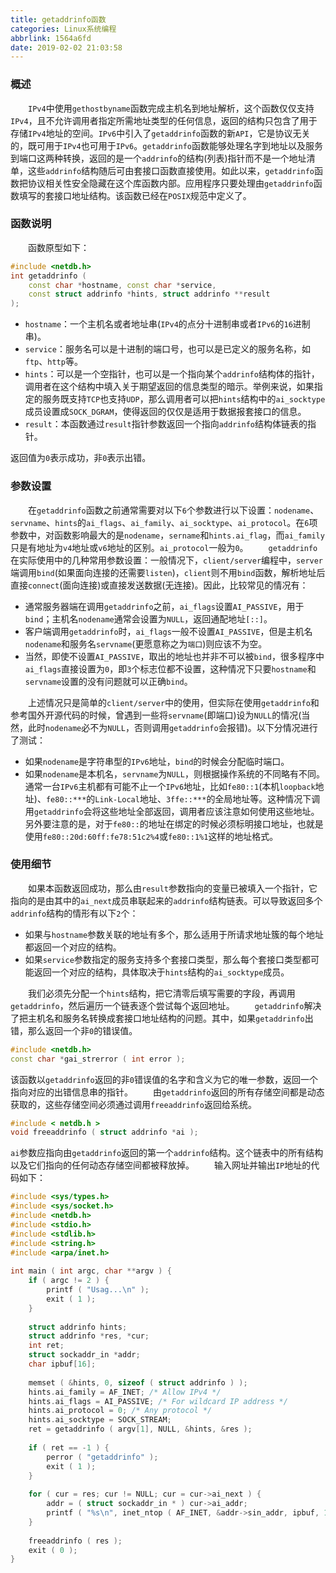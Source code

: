 ```yaml
---
title: getaddrinfo函数
categories: Linux系统编程
abbrlink: 1564a6fd
date: 2019-02-02 21:03:58
---
```

### 概述

&emsp;&emsp;`IPv4`中使用`gethostbyname`函数完成主机名到地址解析，这个函数仅仅支持`IPv4`，且不允许调用者指定所需地址类型的任何信息，返回的结构只包含了用于存储`IPv4`地址的空间。`IPv6`中引入了`getaddrinfo`函数的新`API`，它是协议无关的，既可用于`IPv4`也可用于`IPv6`。`getaddrinfo`函数能够处理名字到地址以及服务到端口这两种转换，返回的是一个`addrinfo`的结构(列表)指针而不是一个地址清单，这些`addrinfo`结构随后可由套接口函数直接使用。如此以来，`getaddrinfo`函数把协议相关性安全隐藏在这个库函数内部。应用程序只要处理由`getaddrinfo`函数填写的套接口地址结构。该函数已经在`POSIX`规范中定义了。<!--more-->

### 函数说明

&emsp;&emsp;函数原型如下：

``` cpp
#include <netdb.h>
int getaddrinfo (
    const char *hostname, const char *service,
    const struct addrinfo *hints, struct addrinfo **result
);
```

- `hostname`：一个主机名或者地址串(`IPv4`的点分十进制串或者`IPv6`的`16`进制串)。
- `service`：服务名可以是十进制的端口号，也可以是已定义的服务名称，如`ftp`、`http`等。
- `hints`：可以是一个空指针，也可以是一个指向某个`addrinfo`结构体的指针，调用者在这个结构中填入关于期望返回的信息类型的暗示。举例来说，如果指定的服务既支持`TCP`也支持`UDP`，那么调用者可以把`hints`结构中的`ai_socktype`成员设置成`SOCK_DGRAM`，使得返回的仅仅是适用于数据报套接口的信息。
- `result`：本函数通过`result`指针参数返回一个指向`addrinfo`结构体链表的指针。

返回值为`0`表示成功，非`0`表示出错。

### 参数设置

&emsp;&emsp;在`getaddrinfo`函数之前通常需要对以下`6`个参数进行以下设置：`nodename`、`servname`、`hints`的`ai_flags`、`ai_family`、`ai_socktype`、`ai_protocol`。在`6`项参数中，对函数影响最大的是`nodename`，`sername`和`hints.ai_flag`，而`ai_family`只是有地址为`v4`地址或`v6`地址的区别。`ai_protocol`一般为`0`。
&emsp;&emsp;`getaddrinfo`在实际使用中的几种常用参数设置：一般情况下，`client/server`编程中，`server`端调用`bind`(如果面向连接的还需要`listen`)，`client`则不用`bind`函数，解析地址后直接`connect`(面向连接)或直接发送数据(无连接)。因此，比较常见的情况有：

- 通常服务器端在调用`getaddrinfo`之前，`ai_flags`设置`AI_PASSIVE`，用于`bind`；主机名`nodename`通常会设置为`NULL`，返回通配地址`[::]`。
- 客户端调用`getaddrinfo`时，`ai_flags`一般不设置`AI_PASSIVE`，但是主机名`nodename`和服务名`servname`(更愿意称之为`端口`)则应该不为空。
- 当然，即使不设置`AI_PASSIVE`，取出的地址也并非不可以被`bind`，很多程序中`ai_flags`直接设置为`0`，即`3`个标志位都不设置，这种情况下只要`hostname`和`servname`设置的没有问题就可以正确`bind`。

&emsp;&emsp;上述情况只是简单的`client/server`中的使用，但实际在使用`getaddrinfo`和参考国外开源代码的时候，曾遇到一些将`servname`(即端口)设为`NULL`的情况(当然，此时`nodename`必不为`NULL`，否则调用`getaddrinfo`会报错)。以下分情况进行了测试：

- 如果`nodename`是字符串型的`IPv6`地址，`bind`的时候会分配临时端口。
- 如果`nodename`是本机名，`servname`为`NULL`，则根据操作系统的不同略有不同。通常一台`IPv6`主机都有可能不止一个`IPv6`地址，比如`fe80::1`(本机`loopback`地址)、`fe80::***`的`Link-Local`地址、`3ffe::***`的全局地址等。这种情况下调用`getaddrinfo`会将这些地址全部返回，调用者应该注意如何使用这些地址。另外要注意的是，对于`fe80::`的地址在绑定的时候必须标明接口地址，也就是使用`fe80::20d:60ff:fe78:51c2%4`或`fe80::1%1`这样的地址格式。

### 使用细节

&emsp;&emsp;如果本函数返回成功，那么由`result`参数指向的变量已被填入一个指针，它指向的是由其中的`ai_next`成员串联起来的`addrinfo`结构链表。可以导致返回多个`addrinfo`结构的情形有以下`2`个：

- 如果与`hostname`参数关联的地址有多个，那么适用于所请求地址簇的每个地址都返回一个对应的结构。
- 如果`service`参数指定的服务支持多个套接口类型，那么每个套接口类型都可能返回一个对应的结构，具体取决于`hints`结构的`ai_socktype`成员。

&emsp;&emsp;我们必须先分配一个`hints`结构，把它清零后填写需要的字段，再调用`getaddrinfo`，然后遍历一个链表逐个尝试每个返回地址。
&emsp;&emsp;`getaddrinfo`解决了把主机名和服务名转换成套接口地址结构的问题。其中，如果`getaddrinfo`出错，那么返回一个非`0`的错误值。

``` cpp
#include <netdb.h>
const char *gai_strerror ( int error );
```

该函数以`getaddrinfo`返回的非`0`错误值的名字和含义为它的唯一参数，返回一个指向对应的出错信息串的指针。
&emsp;&emsp;由`getaddrinfo`返回的所有存储空间都是动态获取的，这些存储空间必须通过调用`freeaddrinfo`返回给系统。

``` cpp
#include < netdb.h >
void freeaddrinfo ( struct addrinfo *ai );
```

`ai`参数应指向由`getaddrinfo`返回的第一个`addrinfo`结构。这个链表中的所有结构以及它们指向的任何动态存储空间都被释放掉。
&emsp;&emsp;输入网址并输出`IP`地址的代码如下：

``` cpp
#include <sys/types.h>
#include <sys/socket.h>
#include <netdb.h>
#include <stdio.h>
#include <stdlib.h>
#include <string.h>
#include <arpa/inet.h>
​
int main ( int argc, char **argv ) {
    if ( argc != 2 ) {
        printf ( "Usag...\n" );
        exit ( 1 );
    }
​
    struct addrinfo hints;
    struct addrinfo *res, *cur;
    int ret;
    struct sockaddr_in *addr;
    char ipbuf[16];
​
    memset ( &hints, 0, sizeof ( struct addrinfo ) );
    hints.ai_family = AF_INET; /* Allow IPv4 */
    hints.ai_flags = AI_PASSIVE; /* For wildcard IP address */
    hints.ai_protocol = 0; /* Any protocol */
    hints.ai_socktype = SOCK_STREAM;
    ret = getaddrinfo ( argv[1], NULL, &hints, &res );
​
    if ( ret == -1 ) {
        perror ( "getaddrinfo" );
        exit ( 1 );
    }
​
    for ( cur = res; cur != NULL; cur = cur->ai_next ) {
        addr = ( struct sockaddr_in * ) cur->ai_addr;
        printf ( "%s\n", inet_ntop ( AF_INET, &addr->sin_addr, ipbuf, 16 ) );
    }
​
    freeaddrinfo ( res );
    exit ( 0 );
}
```